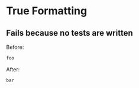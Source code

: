 <!-- gen:mayoverwrite -->
# True Formatting

## Fails because no tests are written

Before:
```ruby
foo
```

After:
```ruby
bar
```
